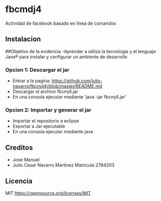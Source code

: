 # fbcmdj4

Actividad de facebook basado en linea de comandos

## Instalacion

##Objetivo de la evidencia
-Aprender a utiliza la tecnología y el lenguaje Java® para instalar y configurar un ambiente de desarrollo

### Opcion 1: Descargar el jar
- Entrar a la pagina: https://github.com/julio-navarro/fbcmd4j/blob/master/README.md
- Descargar el archivo fbcmj4.jar
- En una consola ejecutar mediante 'java -jar fbcmj4.jar'

### Opcion 2: Importar y generar el jar
- Importar el repositorio a eclipse
- Exportar a Jar ejecutable
- En una consola ejecutar mediante java

## Creditos
- Jose Manuel
- Julio Cesar Navarro Martinez Matricula 2784203

## Licencia

MIT
https://opensource.org/licenses/MIT
